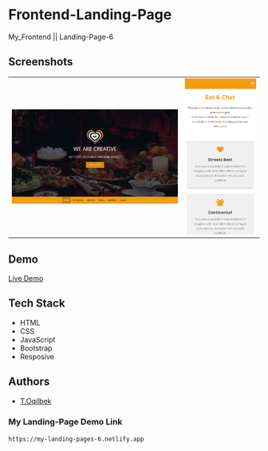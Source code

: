 # Frontend-Landing-Page
My_Frontend || Landing-Page-6

## Screenshots
<table>
    <tr>
        <td>
            <img src="./img/main/img1.jpg" alt="Frontend-Landing-Page">
        </td>
        <td>
            <img src="./img/main/img2.jpg" alt="Frontend-Landing-Page">
        </td>
    </tr>
</table>

## Demo

[Live Demo](https://my-landing-pages-6.netlify.app)

## Tech Stack

- HTML
- CSS
- JavaScript
- Bootstrap
- Resposive

## Authors

- [T.Oqilbek](https://www.github.com/tolqinov-o)

### My Landing-Page Demo Link

```
https://my-landing-pages-6.netlify.app
```